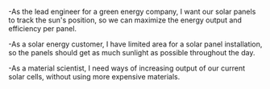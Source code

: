 -As the lead engineer for a green energy company, I want our solar panels to track the sun's position, so we can maximize the energy output and efficiency per panel.

-As a solar energy customer, I have limited area for a solar panel installation, so the panels should get as much sunlight as possible throughout the day.

-As a material scientist, I need ways of increasing output of our current solar cells, without using more expensive materials.
